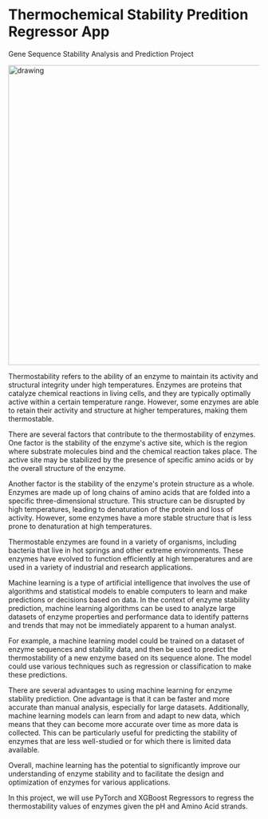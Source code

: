# Thermochemical Stability Predition Regressor App

Gene Sequence Stability Analysis and Prediction Project

<img src="https://www.thoughtco.com/thmb/uI1I7HsBix-fiWfOeT2g2-OSSxw=/1500x0/filters:no_upscale():max_bytes(150000):strip_icc()/illustration-of-a-restriction-enzyme-restriction-enzymes-also-known-as-restriction-endonucleases-are-enzymes-that-cut-a-dna-molecule-at-a-particular-place-578457799-5728e5b85f9b589e34c5d5c2.jpg" alt="drawing" width="600"/>



Thermostability refers to the ability of an enzyme to maintain its activity and structural integrity under high temperatures. Enzymes are proteins that catalyze chemical reactions in living cells, and they are typically optimally active within a certain temperature range. However, some enzymes are able to retain their activity and structure at higher temperatures, making them thermostable.

There are several factors that contribute to the thermostability of enzymes. One factor is the stability of the enzyme's active site, which is the region where substrate molecules bind and the chemical reaction takes place. The active site may be stabilized by the presence of specific amino acids or by the overall structure of the enzyme.

Another factor is the stability of the enzyme's protein structure as a whole. Enzymes are made up of long chains of amino acids that are folded into a specific three-dimensional structure. This structure can be disrupted by high temperatures, leading to denaturation of the protein and loss of activity. However, some enzymes have a more stable structure that is less prone to denaturation at high temperatures.

Thermostable enzymes are found in a variety of organisms, including bacteria that live in hot springs and other extreme environments. These enzymes have evolved to function efficiently at high temperatures and are used in a variety of industrial and research applications.

Machine learning is a type of artificial intelligence that involves the use of algorithms and statistical models to enable computers to learn and make predictions or decisions based on data. In the context of enzyme stability prediction, machine learning algorithms can be used to analyze large datasets of enzyme properties and performance data to identify patterns and trends that may not be immediately apparent to a human analyst.

For example, a machine learning model could be trained on a dataset of enzyme sequences and stability data, and then be used to predict the thermostability of a new enzyme based on its sequence alone. The model could use various techniques such as regression or classification to make these predictions.

There are several advantages to using machine learning for enzyme stability prediction. One advantage is that it can be faster and more accurate than manual analysis, especially for large datasets. Additionally, machine learning models can learn from and adapt to new data, which means that they can become more accurate over time as more data is collected. This can be particularly useful for predicting the stability of enzymes that are less well-studied or for which there is limited data available.

Overall, machine learning has the potential to significantly improve our understanding of enzyme stability and to facilitate the design and optimization of enzymes for various applications.

In this project, we will use PyTorch and XGBoost Regressors to regress the thermostability values of enzymes given the pH and Amino Acid strands.
